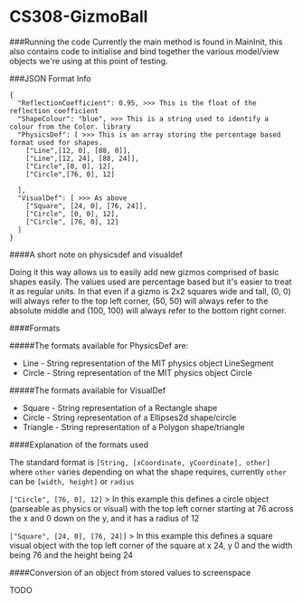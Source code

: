 # CS308-GizmoBall

###Running the code
Currently the main method is found in MainInit, this also contains code to initialise and bind together the various model/view objects we're using at this point of testing.


###JSON Format Info
```
{
  "ReflectionCoefficient": 0.95, >>> This is the float of the reflection coefficient
  "ShapeColour": "blue", >>> This is a string used to identify a colour from the Color. library 
  "PhysicsDef": [ >>> This is an array storing the percentage based format used for shapes.
    ["Line",[12, 0], [88, 0]],
    ["Line",[12, 24], [88, 24]],
    ["Circle",[0, 0], 12],
    ["Circle",[76, 0], 12]

  ],
  "VisualDef": [ >>> As above
    ["Square", [24, 0], [76, 24]],
    ["Circle", [0, 0], 12],
    ["Circle", [76, 0], 12]
  ]
}
```

####A short note on physicsdef and visualdef

Doing it this way allows us to easily add new gizmos comprised of basic shapes easily. The values used are percentage based but it's easier to treat it as regular units. In that even if a gizmo is 2x2 squares wide and tall, (0, 0) will always refer to the top left corner, (50, 50) will always refer to the absolute middle and (100, 100) will always refer to the bottom right corner.

####Formats

#####The formats available for PhysicsDef are:
- Line - String representation of the MIT physics object LineSegment
- Circle - String representation of the MIT physics object Circle

#####The formats available for VisualDef
- Square - String representation of a Rectangle shape
- Circle - String representation of a Ellipses2d shape/circle
- Triangle - String representation of a Polygon shape/triangle

####Explanation of the formats used

The standard format is `[String, [xCoordinate, yCoordinate], other]` where `other` varies depending on what the shape requires, currently `other` can be `[width, height]` or `radius`

`["Circle", [76, 0], 12]` > In this example this defines a circle object (parseable as physics or visual) with the top left corner starting at 76 across the x and 0 down on the y, and it has a radius of 12

`["Square", [24, 0], [76, 24]]` > In this example this defines a square visual object with the top left corner of the square at x 24, y 0 and the width being 76 and the height being 24

####Conversion of an object from stored values to screenspace

TODO

